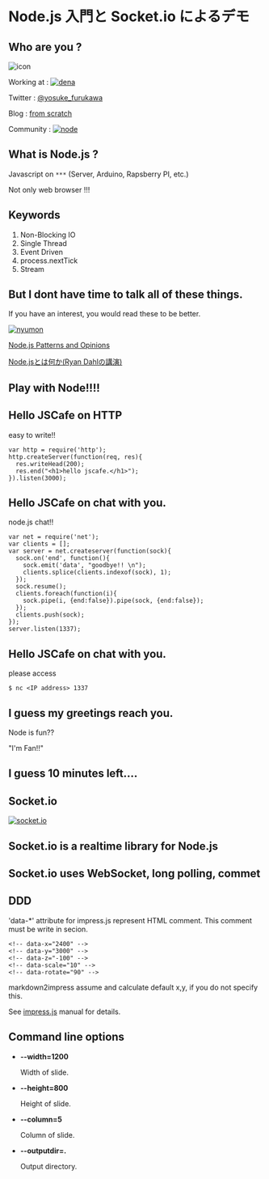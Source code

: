 Node.js 入門と Socket.io によるデモ
==========

Who are you ?
----------

![icon](https://si0.twimg.com/profile_images/206948941/wall-e.jpg)

Working at : [![dena](https://www.e2r.jp/export/ja/dena2014/images/dena_logo.png)](http://dena.com/)

Twitter : [@yosuke_furukawa](https://twitter.com/yosuke_furukawa)

Blog : [from scratch](http://yosuke-furukawa.hatenablog.com/)

Community : [![node](http://joyeur.files.wordpress.com/2011/11/node_logo-01.png)](http://nodejs.jp/)

What is Node.js ?
----------

Javascript on `***` (Server, Arduino, Rapsberry PI, etc.)

Not only web browser !!!

Keywords
----------

1. Non-Blocking IO
2. Single Thread
3. Event Driven
4. process.nextTick
5. Stream

But I dont have time to talk all of these things.
---------

If you have an interest, you would read these to be better.

[![nyumon](http://ec2.images-amazon.com/images/I/511TIB5mncL._SL500_AA300_.jpg)](http://www.amazon.co.jp/%E3%82%B5%E3%83%BC%E3%83%90%E3%82%B5%E3%82%A4%E3%83%89JavaScript-Node-js%E5%85%A5%E9%96%80-%E6%B8%85%E6%B0%B4%E4%BF%8A%E5%8D%9A/dp/4048703676)

[Node.js Patterns and Opinions](https://dl.dropboxusercontent.com/u/3685/presentations/node-patterns/node-patterns.pdf)

[Node.jsとは何か(Ryan Dahlの講演)](http://www.publickey1.jp/blog/11/nodejs.html)

Play with Node!!!! 
----------
<!-- data-x="1000" -->
<!-- data-y="3000" -->
<!-- data-z="500" -->
<!-- data-scale="3" -->
<!-- data-rotate="90" -->


Hello JSCafe on HTTP
---------
<!-- data-x="2000" -->
<!-- data-y="4000" -->
<!-- data-z="500" -->
<!-- data-scale="3" -->
<!-- data-rotate="90" -->

easy to write!!

    var http = require('http');
    http.createServer(function(req, res){
      res.writeHead(200);
      res.end("<h1>hello jscafe.</h1>");
    }).listen(3000);

Hello JSCafe on chat with you.
---------

node.js chat!!

    var net = require('net');
    var clients = [];
    var server = net.createserver(function(sock){
      sock.on('end', function(){
        sock.emit('data', "goodbye!! \n");
        clients.splice(clients.indexof(sock), 1);
      });
      sock.resume();
      clients.foreach(function(i){
        sock.pipe(i, {end:false}).pipe(sock, {end:false});
      });
      clients.push(sock);
    });
    server.listen(1337);


Hello JSCafe on chat with you.
---------

please access

    $ nc <IP address> 1337

I guess my greetings reach you.
--------

Node is fun??

"I'm Fan!!"

I guess 10 minutes left....
-------
<!-- data-x="3000" -->
<!-- data-y="3000" -->
<!-- data-z="2500" -->
<!-- data-scale="3" -->
<!-- data-rotate="180" -->

Socket.io
-------

[![socket.io](http://www.tonylea.com/wp-content/uploads/2012/07/socket-io.png)](http://socket.io/)

Socket.io is a realtime library for Node.js
-------

Socket.io uses WebSocket, long polling, commet
-------


DDD
--------
'data-*' attribute for impress.js represent HTML comment.
This comment must be write in secion.

    <!-- data-x="2400" -->
    <!-- data-y="3000" -->
    <!-- data-z="-100" -->
    <!-- data-scale="10" -->
    <!-- data-rotate="90" -->

markdown2impress assume and calculate default x,y, if you do not specify this.

See [impress.js](http://bartaz.github.com/impress.js/) manual for details.

Command line options
----------

- **--width=1200**

    Width of slide.

- **--height=800**

    Height of slide.

- **--column=5**

    Column of slide.

- **--outputdir=.**

    Output directory.
